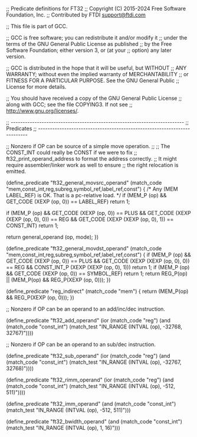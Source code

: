 ;; Predicate definitions for FT32
;; Copyright (C) 2015-2024 Free Software Foundation, Inc.
;; Contributed by FTDI <support@ftdi.com>

;; This file is part of GCC.

;; GCC is free software; you can redistribute it and/or modify it
;; under the terms of the GNU General Public License as published
;; by the Free Software Foundation; either version 3, or (at your
;; option) any later version.

;; GCC is distributed in the hope that it will be useful, but WITHOUT
;; ANY WARRANTY; without even the implied warranty of MERCHANTABILITY
;; or FITNESS FOR A PARTICULAR PURPOSE.  See the GNU General Public
;; License for more details.

;; You should have received a copy of the GNU General Public License
;; along with GCC; see the file COPYING3.  If not see
;; <http://www.gnu.org/licenses/>.

;; -------------------------------------------------------------------------
;; Predicates
;; -------------------------------------------------------------------------

;; Nonzero if OP can be source of a simple move operation.
;;
;; The CONST_INT could really be CONST if we were to fix
;; ft32_print_operand_address to format the address correctly.
;; It might require assembler/linker work as well to ensure
;; the right relocation is emitted.

(define_predicate "ft32_general_movsrc_operand"
  (match_code "mem,const_int,reg,subreg,symbol_ref,label_ref,const")
{
  /* Any (MEM LABEL_REF) is OK.  That is a pc-relative load.  */
  if (MEM_P (op) && GET_CODE (XEXP (op, 0)) == LABEL_REF)
    return 1;

  if (MEM_P (op)
      && GET_CODE (XEXP (op, 0)) == PLUS
      && GET_CODE (XEXP (XEXP (op, 0), 0)) == REG
      && GET_CODE (XEXP (XEXP (op, 0), 1)) == CONST_INT)
    return 1;

  return general_operand (op, mode);
})

(define_predicate "ft32_general_movdst_operand"
  (match_code "mem,const_int,reg,subreg,symbol_ref,label_ref,const")
{
  if (MEM_P (op)
      && GET_CODE (XEXP (op, 0)) == PLUS
      && GET_CODE (XEXP (XEXP (op, 0), 0)) == REG
      && CONST_INT_P (XEXP (XEXP (op, 0), 1)))
    return 1;
  if (MEM_P (op) && GET_CODE (XEXP (op, 0)) == SYMBOL_REF)
    return 1;
  return REG_P(op) ||
         (MEM_P(op) && REG_P(XEXP (op, 0)));
})

(define_predicate "reg_indirect"
  (match_code "mem")
{
  return (MEM_P(op) && REG_P(XEXP (op, 0)));
})

;; Nonzero if OP can be an operand to an add/inc/dec instruction.

(define_predicate "ft32_add_operand"
  (ior (match_code "reg")
       (and (match_code "const_int")
            (match_test "IN_RANGE (INTVAL (op), -32768, 32767)"))))

;; Nonzero if OP can be an operand to an sub/dec instruction.

(define_predicate "ft32_sub_operand"
  (ior (match_code "reg")
       (and (match_code "const_int")
            (match_test "IN_RANGE (INTVAL (op), -32767, 32768)"))))


(define_predicate "ft32_rimm_operand"
  (ior (match_code "reg")
       (and (match_code "const_int")
            (match_test "IN_RANGE (INTVAL (op), -512, 511)"))))

(define_predicate "ft32_imm_operand"
  (and (match_code "const_int")
       (match_test "IN_RANGE (INTVAL (op), -512, 511)")))

(define_predicate "ft32_bwidth_operand"
  (and (match_code "const_int")
       (match_test "IN_RANGE (INTVAL (op), 1, 16)")))
